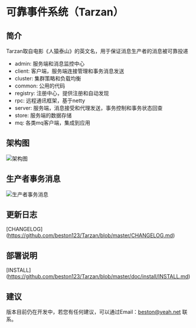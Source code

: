 # 可靠事件系统（Tarzan）

## 简介
Tarzan取自电影《人猿泰山》的英文名，用于保证消息生产者的消息被可靠投递
- admin: 服务端和消息监控中心
- client: 客户端，服务端连接管理和事务消息发送
- cluster: 集群策略和负载均衡
- common: 公用的代码
- registry: 注册中心，提供注册和自动发现
- rpc: 远程通讯框架，基于netty
- server: 服务端，消息接受和代理发送，事务控制和事务状态回查
- store: 服务端的数据存储
- mq: 各类mq客户端，集成到应用

## 架构图
![架构图](https://github.com/beston123/tevent/blob/master/doc/development/Architecture.png)

## 生产者事务消息
![生产者事务消息](https://github.com/beston123/tevent/blob/master/doc/development/TransactionMessage.png)

## 更新日志
[CHANGELOG] (https://github.com/beston123/Tarzan/blob/master/CHANGELOG.md)

## 部署说明
[INSTALL] (https://github.com/beston123/Tarzan/blob/master/doc/install/INSTALL.md)

## 建议
版本目前仍在开发中，若您有任何建议，可以通过Email：beston@yeah.net 联系。
